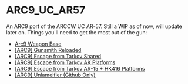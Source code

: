# ARC9_UC_AR57
An ARC9 port of the ARCCW UC AR-57. 
Still a WIP as of now, will update later on.
Things you'll need to get the most out of the gun:
- [Arc9 Weapon Base](https://steamcommunity.com/sharedfiles/filedetails/?id=2910505837)
- [[ARC9] Gunsmith Reloaded](https://github.com/CurlySparkle/ARC9-GSR)
- [[ARC9] Escape from Tarkov Shared](https://steamcommunity.com/sharedfiles/filedetails/?id=2917343547)
- [[ARC9] Escape from Tarkov AK Platforms](https://steamcommunity.com/sharedfiles/filedetails/?id=2962829818)
- [[ARC9] Escape from Tarkov AR-15 + HK416 Platforms](https://steamcommunity.com/sharedfiles/filedetails/?id=2976665920)
- [[ARC9] Unlameifier (Github Only)](https://github.com/AerosunST/the_villain_arc9_unlameifier)
